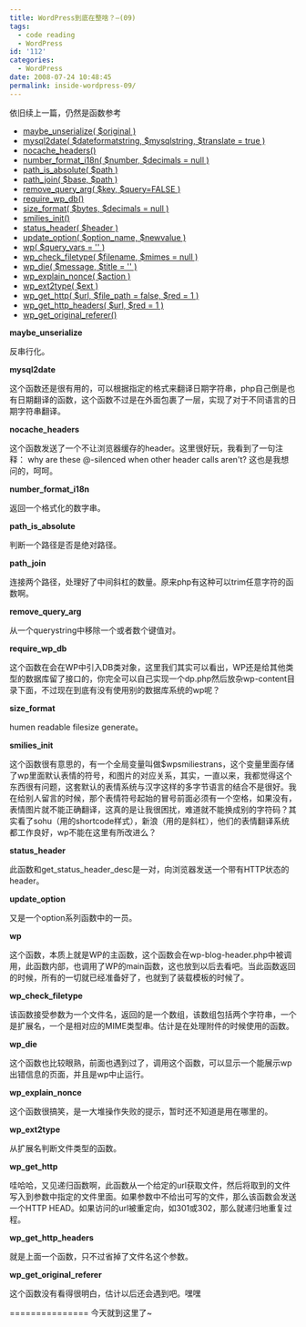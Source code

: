 ```yaml
---
title: WordPress到底在整啥？—(09)
tags:
  - code reading
  - WordPress
id: '112'
categories:
  - WordPress
date: 2008-07-24 10:48:45
permalink: inside-wordpress-09/
---
```


依旧续上一篇，仍然是函数参考
<!-- more -->
*   [maybe_unserialize( $original )](#maybe_unserialize)
*   [mysql2date( $dateformatstring, $mysqlstring, $translate = true )](#mysql2date)
*   [nocache_headers()](#nocache_headers)
*   [number_format_i18n( $number, $decimals = null )](#number_format_i18n)
*   [path_is_absolute( $path )](#path_is_absolute)
*   [path_join( $base, $path )](#path_join)
*   [remove_query_arg( $key, $query=FALSE )](#remove_query_arg)
*   [require_wp_db()](#require_wp_db)
*   [size_format( $bytes, $decimals = null )](#size_format)
*   [smilies_init()](#smilies_init)
*   [status_header( $header )](#status_header)
*   [update_option( $option_name, $newvalue )](#update_option)
*   [wp( $query_vars = '' )](#wp)
*   [wp_check_filetype( $filename, $mimes = null )](#wp_check_filetype)
*   [wp_die( $message, $title = '' )](#wp_die)
*   [wp_explain_nonce( $action )](#wp_explain_nonce)
*   [wp_ext2type( $ext )](#wp_ext2type)
*   [wp_get_http( $url, $file_path = false, $red = 1 )](#wp_get_http)
*   [wp_get_http_headers( $url, $red = 1 )](#wp_get_http_headers)
*   [wp_get_original_referer()](#wp_get_original_referer)

**maybe_unserialize**

反串行化。

**mysql2date**

这个函数还是很有用的，可以根据指定的格式来翻译日期字符串，php自己倒是也有日期翻译的函数，这个函数不过是在外面包裹了一层，实现了对于不同语言的日期字符串翻译。

**nocache_headers**

这个函数发送了一个不让浏览器缓存的header。这里很好玩，我看到了一句注释：
why are these @-silenced when other header calls aren't?
这也是我想问的，呵呵。

**number_format_i18n**

返回一个格式化的数字串。

**path_is_absolute**

判断一个路径是否是绝对路径。

**path_join**

连接两个路径，处理好了中间斜杠的数量。原来php有这种可以trim任意字符的函数啊。

**remove_query_arg**

从一个querystring中移除一个或者数个键值对。

**require_wp_db**

这个函数在会在WP中引入DB类对象，这里我们其实可以看出，WP还是给其他类型的数据库留了接口的，你完全可以自己实现一个dp.php然后放杂wp-content目录下面，不过现在到底有没有使用别的数据库系统的wp呢？

**size_format**

humen readable filesize generate。

**smilies_init**

这个函数很有意思的，有一个全局变量叫做$wpsmiliestrans，这个变量里面存储了wp里面默认表情的符号，和图片的对应关系，其实，一直以来，我都觉得这个东西很有问题，这套默认的表情系统与汉字这样的多字节语言的结合不是很好。我在给别人留言的时候，那个表情符号起始的冒号前面必须有一个空格，如果没有，表情图片就不能正确翻译，这真的是让我很困扰，难道就不能换成别的字符码？其实看了sohu（用的shortcode样式），新浪（用的是斜杠），他们的表情翻译系统都工作良好，wp不能在这里有所改进么？

**status_header**

此函数和get_status_header_desc是一对，向浏览器发送一个带有HTTP状态的header。

**update_option**

又是一个option系列函数中的一员。

**wp**

这个函数，本质上就是WP的主函数，这个函数会在wp-blog-header.php中被调用，此函数内部，也调用了WP的main函数，这也放到以后去看吧。当此函数返回的时候，所有的一切就已经准备好了，也就到了装载模板的时候了。

**wp_check_filetype**

该函数接受参数为一个文件名，返回的是一个数组，该数组包括两个字符串，一个是扩展名，一个是相对应的MIME类型串。估计是在处理附件的时候使用的函数。

**wp_die**

这个函数也比较眼熟，前面也遇到过了，调用这个函数，可以显示一个能展示wp出错信息的页面，并且是wp中止运行。

**wp_explain_nonce**

这个函数很搞笑，是一大堆操作失败的提示，暂时还不知道是用在哪里的。

**wp_ext2type**

从扩展名判断文件类型的函数。

**wp_get_http**

哇哈哈，又见递归函数啊，此函数从一个给定的url获取文件，然后将取到的文件写入到参数中指定的文件里面。如果参数中不给出可写的文件，那么该函数会发送一个HTTP HEAD。如果访问的url被重定向，如301或302，那么就递归地重复过程。

**wp_get_http_headers**

就是上面一个函数，只不过省掉了文件名这个参数。

**wp_get_original_referer**

这个函数没有看得很明白，估计以后还会遇到吧。嘿嘿

===============
今天就到这里了~